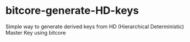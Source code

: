 # bitcore-generate-HD-keys
Simple way to generate derived keys from HD (Hierarchical Deterministic) Master Key using bitcore
